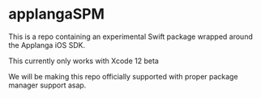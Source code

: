 # applangaSPM

This is a repo containing an experimental Swift package wrapped around the Applanga iOS SDK.

This currently only works with Xcode 12 beta

We will be making this repo officially supported with proper package manager support asap.
